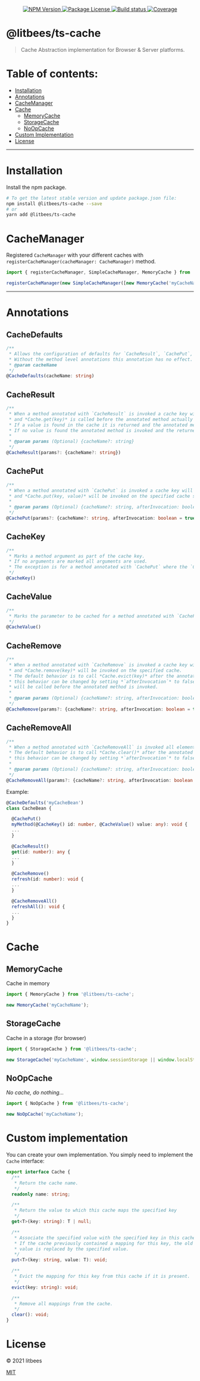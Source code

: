 <p align="center">
  <a href="https://www.npmjs.com/package/@litbees/ts-cache" target="_blank">
    <img src="https://img.shields.io/npm/v/@litbees/ts-cache.svg" alt="NPM Version" />
  </a>
  <a href="https://github.com/litbees/ts-cache/blob/master/LICENSE" target="_blank">
    <img src="https://img.shields.io/npm/l/@litbees/ts-cache.svg" alt="Package License" />
  </a>
  <!--
  <a href="https://www.npmjs.com/package/@litbees/ts-cache" target="_blank">
    <img src="https://img.shields.io/npm/dm/@litbees/ts-cache.svg" alt="NPM Downloads" />
  </a>
  -->
  <a href="https://github.com/litbees/ts-cache/actions/workflows/continuous-integration-workflow.yml" target="_blank">
    <img src="https://github.com/litbees/ts-cache/workflows/CI/badge.svg" alt="Build status" />
  </a>
  <a href="https://codecov.io/gh/litbees/ts-cache" target="_blank">
    <img src="https://codecov.io/gh/litbees/ts-cache/branch/main/graph/badge.svg" alt="Coverage" />
  </a>
</p>

# @litbees/ts-cache

> Cache Abstraction implementation for Browser & Server platforms.

# Table of contents:

- [Installation](#installation)
- [Annotations](#annotations)
- [CacheManager](#cachemanager)
- [Cache](#cache)
  - [MemoryCache](#memorycache)
  - [StorageCache](#storagecache)
  - [NoOpCache](#noopcache)
- [Custom Implementation](#custom-implementation)
- [License](#license)

---

# Installation

Install the npm package.

```bash
# To get the latest stable version and update package.json file:
npm install @litbees/ts-cache --save
# or
yarn add @litbees/ts-cache
```

# CacheManager

Registered `CacheManager` with your different caches with `registerCacheManager(cacheManager: CacheManager)` method.

```typescript
import { registerCacheManager, SimpleCacheManager, MemoryCache } from '@litbees/ts-cache';

registerCacheManager(new SimpleCacheManager([new MemoryCache('myCacheName')]));
```

---

# Annotations

## CacheDefaults

```typescript
/**
 * Allows the configuration of defaults for `CacheResult`, `CachePut`, `CacheRemove`, and `CacheRemoveAll` at the class level.
 * Without the method level annotations this annotation has no effect.
 * @param cacheName
 */
@CacheDefaults(cacheName: string)
```

## CacheResult

```typescript
/**
 * When a method annotated with `CacheResult` is invoked a cache key will be generated
 * and *Cache.get(key)* is called before the annotated method actually executes.
 * If a value is found in the cache it is returned and the annotated method is never actually executed.
 * If no value is found the annotated method is invoked and the returned value is stored in the cache with the generated key.
 *
 * @param params (Optional) {cacheName?: string}
 */
@CacheResult(params?: {cacheName?: string})
```

## CachePut

```typescript
/**
 * When a method annotated with `CachePut` is invoked a cache key will be generated
 * and *Cache.put(key, value)* will be invoked on the specified cache storing the value marked with `CacheValue`.
 *
 * @param params (Optional) {cacheName?: string, afterInvocation: boolean = true}
 */
@CachePut(params?: {cacheName?: string, afterInvocation: boolean = true})
```

## CacheKey

```typescript
/**
 * Marks a method argument as part of the cache key.
 * If no arguments are marked all arguments are used.
 * The exception is for a method annotated with `CachePut` where the `CacheValue` parameter is never included in the key.
 */
@CacheKey()
```

## CacheValue

```typescript
/**
 * Marks the parameter to be cached for a method annotated with `CachePut`.
 */
@CacheValue()
```

## CacheRemove

```typescript
/**
 * When a method annotated with `CacheRemove` is invoked a cache key will be generated
 * and *Cache.remove(key)* will be invoked on the specified cache.
 * The default behavior is to call *Cache.evict(key)* after the annotated method is invoked,
 * this behavior can be changed by setting *`afterInvocation`* to false in which case *Cache.evict(key)*
 * will be called before the annotated method is invoked.
 *
 * @param params (Optional) {cacheName?: string, afterInvocation: boolean = true}
 */
@CacheRemove(params?: {cacheName?: string, afterInvocation: boolean = true})
```

## CacheRemoveAll

```typescript
/**
 * When a method annotated with `CacheRemoveAll` is invoked all elements in the specified cache will be removed via the *Cache.clear()* method.
 * The default behavior is to call *Cache.clear()* after the annotated method is invoked,
 * this behavior can be changed by setting *`afterInvocation`* to false in which case *Cache.clear()* will be called before the annotated method is invoked.
 *
 * @param params (Optional) {cacheName?: string, afterInvocation: boolean = true}
 */
@CacheRemoveAll(params?: {cacheName?: string, afterInvocation: boolean = true})
```

Example:

```typescript
@CacheDefaults('myCacheBean')
class CacheBean {

  @CachePut()
  myMethod(@CacheKey() id: number, @CacheValue() value: any): void {
  ...
  }

  @CacheResult()
  get(id: number): any {
  ...
  }

  @CacheRemove()
  refresh(id: number): void {
  ...
  }

  @CacheRemoveAll()
  refreshAll(): void {
  ...
  }
}
```

# Cache

## MemoryCache

Cache in memory

```typescript
import { MemoryCache } from '@litbees/ts-cache';

new MemoryCache('myCacheName');
```

## StorageCache

Cache in a storage (for browser)

```typescript
import { StorageCache } from '@litbees/ts-cache';

new StorageCache('myCacheName', window.sessionStorage || window.localStorage);
```

## NoOpCache

_No cache, do nothing..._

```typescript
import { NoOpCache } from '@litbees/ts-cache';

new NoOpCache('myCacheName');
```

# Custom implementation

You can create your own implementation. You simply need to implement the `Cache` interface:

```typescript
export interface Cache {
  /**
   * Return the cache name.
   */
  readonly name: string;

  /**
   * Return the value to which this cache maps the specified key
   */
  get<T>(key: string): T | null;

  /**
   * Associate the specified value with the specified key in this cache.
   * If the cache previously contained a mapping for this key, the old
   * value is replaced by the specified value.
   */
  put<T>(key: string, value: T): void;

  /**
   * Evict the mapping for this key from this cache if it is present.
   */
  evict(key: string): void;

  /**
   * Remove all mappings from the cache.
   */
  clear(): void;
}
```

# License

© 2021 litbees

[MIT](https://github.com/litbees/ts-cache/blob/master/LICENSE)
